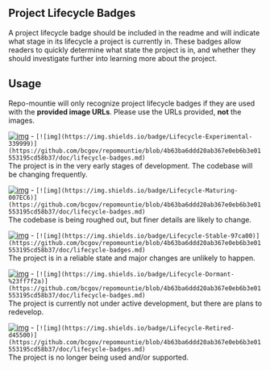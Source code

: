 ## Project Lifecycle Badges

A project lifecycle badge should be included in the readme and will indicate what stage in its lifecycle a project is currently in. These badges allow readers to quickly determine what state the project is in, and whether they should investigate further into learning more about the project.

## Usage

Repo-mountie will only recognize project lifecycle badges if they are used with the **provided image URLs**. Please use the URLs provided, **not** the images.

[![img](https://img.shields.io/badge/Lifecycle-Experimental-339999)](https://github.com/bcgov/repomountie/blob/4b63ba6ddd20ab367e0eb6b3e01553195cd58b37/doc/lifecycle-badges.md) - ```[![img](https://img.shields.io/badge/Lifecycle-Experimental-339999)](https://github.com/bcgov/repomountie/blob/4b63ba6ddd20ab367e0eb6b3e01553195cd58b37/doc/lifecycle-badges.md)```\
The project is in the very early stages of development. The codebase will be changing frequently.


[![img](https://img.shields.io/badge/Lifecycle-Maturing-007EC6)](https://github.com/bcgov/repomountie/blob/4b63ba6ddd20ab367e0eb6b3e01553195cd58b37/doc/lifecycle-badges.md) - ```[![img](https://img.shields.io/badge/Lifecycle-Maturing-007EC6)](https://github.com/bcgov/repomountie/blob/4b63ba6ddd20ab367e0eb6b3e01553195cd58b37/doc/lifecycle-badges.md)```\
The codebase is being roughed out, but finer details are likely to change.


[![img](https://img.shields.io/badge/Lifecycle-Stable-97ca00)](https://github.com/bcgov/repomountie/blob/4b63ba6ddd20ab367e0eb6b3e01553195cd58b37/doc/lifecycle-badges.md) - ```[![img](https://img.shields.io/badge/Lifecycle-Stable-97ca00)](https://github.com/bcgov/repomountie/blob/4b63ba6ddd20ab367e0eb6b3e01553195cd58b37/doc/lifecycle-badges.md)```\
The project is in a reliable state and major changes are unlikely to happen.


[![img](https://img.shields.io/badge/Lifecycle-Dormant-%23ff7f2a)](https://github.com/bcgov/repomountie/blob/4b63ba6ddd20ab367e0eb6b3e01553195cd58b37/doc/lifecycle-badges.md) - ```[![img](https://img.shields.io/badge/Lifecycle-Dormant-%23ff7f2a)](https://github.com/bcgov/repomountie/blob/4b63ba6ddd20ab367e0eb6b3e01553195cd58b37/doc/lifecycle-badges.md)```\
The project is currently not under active development, but there are plans to redevelop.


[![img](https://img.shields.io/badge/Lifecycle-Retired-d45500)](https://github.com/bcgov/repomountie/blob/4b63ba6ddd20ab367e0eb6b3e01553195cd58b37/doc/lifecycle-badges.md) - ```[![img](https://img.shields.io/badge/Lifecycle-Retired-d45500)](https://github.com/bcgov/repomountie/blob/4b63ba6ddd20ab367e0eb6b3e01553195cd58b37/doc/lifecycle-badges.md)```\
The project is no longer being used and/or supported.